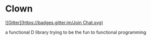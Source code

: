 Clown
=====
[![Gitter](https://badges.gitter.im/Join Chat.svg)](https://gitter.im/8Monkeys/Clown?utm_source=badge&utm_medium=badge&utm_campaign=pr-badge&utm_content=badge)

a functional D library trying to be the fun to functional programming
